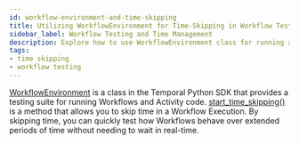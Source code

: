 ```yaml
---
id: workflow-environment-and-time-skipping
title: Utilizing WorkflowEnvironment for Time-Skipping in Workflow Tests
sidebar_label: Workflow Testing and Time Management
description: Explore how to use WorkflowEnvironment class for running and testing Workflows, and the start_time_skipping method for simulating time passage in Workflow Execution.
tags:
- time skipping
- workflow testing
---
```


<!-- DO NOT EDIT THIS FILE DIRECTLY.
THIS FILE IS GENERATED from https://github.com/temporalio/documentation/blob/main/sample-apps/python/backgroundcheck_replay/tests/replay_dacx_test.py. -->

[WorkflowEnvironment](https://python.temporal.io/temporalio.testing.WorkflowEnvironment.html) is a class in the Temporal Python SDK that provides a testing suite for running Workflows and Activity code.
[start_time_skipping()](https://python.temporal.io/temporalio.testing.WorkflowEnvironment.html#start_time_skipping) is a method that allows you to skip time in a Workflow Execution.
By skipping time, you can quickly test how Workflows behave over extended periods of time without needing to wait in real-time.
